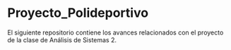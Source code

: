 # Proyecto_Polideportivo
El siguiente repositorio contiene los avances relacionados con el proyecto de la clase de Análisis de Sistemas 2.
